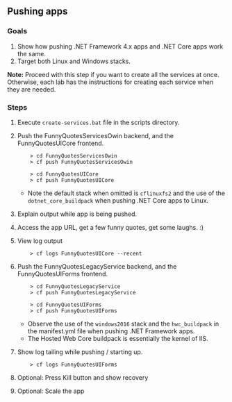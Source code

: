 ## Pushing apps
 
### Goals
1. Show how pushing .NET Framework 4.x apps and .NET Core apps work the same.
1. Target both Linux and Windows stacks.

**Note:** Proceed with this step if you want to create all the services at once. Otherwise, each lab has the instructions for creating each service when they are needed.

### Steps
1. Execute `create-services.bat` file in the scripts directory.
1. Push the FunnyQuotesServicesOwin backend, and the FunnyQuotesUICore frontend.

    ```
        > cd FunnyQuotesServicesOwin
        > cf push FunnyQuotesServicesOwin
    ```
    ```
        > cd FunnyQuotesUICore
        > cf push FunnyQuotesUICore
    ```
    
    * Note the default stack when omitted is `cflinuxfs2` and the use of the `dotnet_core_buildpack` when pushing .NET Core apps to Linux.
        
1. Explain output while app is being pushed.
1. Access the app URL, get a few funny quotes, get some laughs. :)
1. View log output

    ```
        > cf logs FunnyQuotesUICore --recent
    ```

1. Push the FunnyQuotesLegacyService backend, and the FunnyQuotesUIForms frontend.

    ```
        > cd FunnyQuotesLegacyService
        > cf push FunnyQuotesLegacyService
    ```
    ```
        > cd FunnyQuotesUIForms
        > cf push FunnyQuotesUIForms
    ```

    * Observe the use of the `windows2016` stack and the `hwc_buildpack` in the manifest.yml file when pushing .NET Framework apps.
    * The Hosted Web Core buildpack is essentially the kernel of IIS.

1. Show log tailing while pushing / starting up.

    ```
        > cf logs FunnyQuotesUIForms
    ```
  
1. Optional: Press Kill button and show recovery
1. Optional: Scale the app
